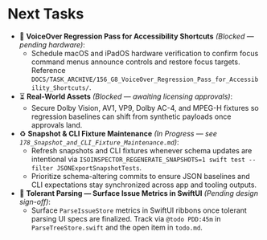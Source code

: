 # Next Tasks

- 🚧 **VoiceOver Regression Pass for Accessibility Shortcuts** _(Blocked — pending hardware)_:
  - Schedule macOS and iPadOS hardware verification to confirm focus command menus announce controls and restore focus targets. Reference `DOCS/TASK_ARCHIVE/156_G8_VoiceOver_Regression_Pass_for_Accessibility_Shortcuts/`.
- ⏳ **Real-World Assets** _(Blocked — awaiting licensing approvals)_:
  - Secure Dolby Vision, AV1, VP9, Dolby AC-4, and MPEG-H fixtures so regression baselines can shift from synthetic payloads once approvals land.
- ♻️ **Snapshot & CLI Fixture Maintenance** _(In Progress — see `178_Snapshot_and_CLI_Fixture_Maintenance.md`)_:
  - Refresh snapshots and CLI fixtures whenever schema updates are intentional via `ISOINSPECTOR_REGENERATE_SNAPSHOTS=1 swift test --filter JSONExportSnapshotTests`.
  - Prioritize schema-altering commits to ensure JSON baselines and CLI expectations stay synchronized across app and tooling outputs.
- 🎯 **Tolerant Parsing — Surface Issue Metrics in SwiftUI** _(Pending design sign-off)_:
  - Surface `ParseIssueStore` metrics in SwiftUI ribbons once tolerant parsing UI specs are finalized. Track via `@todo PDD:45m` in `ParseTreeStore.swift` and the open item in `todo.md`.
